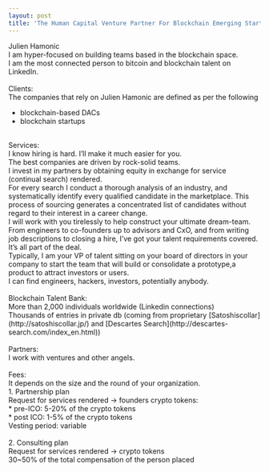```yaml
---
layout: post
title: 'The Human Capital Venture Partner For Blockchain Emerging Startups'
---
```


Julien Hamonic <br>
I am hyper-focused on building teams based in the blockchain space. <br>
I am the most connected person to bitcoin and blockchain talent on LinkedIn. <br>
<br>
Clients: <br>
The companies that rely on Julien Hamonic are defined as per the following <br>
* blockchain-based DACs <br>
* blockchain startups <br>

<br>
Services: <br>
I know hiring is hard. I’ll make it much easier for you. <br>
The best companies are driven by rock-solid teams. <br>
I invest in my partners by obtaining equity in exchange for service (continual search) rendered. <br>
For every search I conduct a thorough analysis of an industry, and systematically identify every qualified candidate in the marketplace. This process of sourcing generates a concentrated list of candidates without regard to their interest in a career change. <br>
I will work with you tirelessly to help construct your ultimate dream-team. <br>
From engineers to co-founders up to advisors and CxO, and from writing job descriptions to closing a hire, I’ve got your talent requirements covered. It’s all part of the deal. <br>
Typically, I am your VP of talent sitting on your board of directors in your company to start the team that will build or consolidate a prototype,a product to attract investors or users. <br>
I can find engineers, hackers, investors, potentially anybody. <br>
<br>
Blockchain Talent Bank: <br>
More than 2,000 individuals worldwide (Linkedin connections) <br>
Thousands of entries in private db (coming from proprietary [Satoshiscollar](http://satoshiscollar.jp/) and [Descartes Search](http://descartes-search.com/index_en.html)) <br>
<br>
Partners: <br>
I work with ventures and other angels. <br>
<br>
Fees: <br>
It depends on the size and the round of your organization.<br>
1. Partnership plan <br>
Request for services rendered -> founders crypto tokens: <br>
* pre-ICO: 5-20%  of the crypto tokens <br>
* post ICO: 1-5% of the crypto tokens <br>
Vesting period: variable<br>
<br>
2. Consulting plan <br>
Request for services rendered -> crypto tokens <br>
30~50% of the total compensation of the person placed <br>
